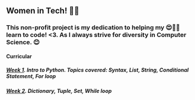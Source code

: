 ## Women in Tech! 👩‍💻 

### This non-profit project is my dedication to helping my 😍💁‍♀️ learn to code! <3. As I always strive for diversity in Computer Science. 😊

#### Curricular
##### [Week 1](https://github.com/tringuyen-2024/Data-Analytics-with-Python/tree/main/Data%20Analytics%20with%20Python/Week%201). Intro to Python. Topics covered: Syntax, List, String, Conditional Statement, For loop
##### [Week 2](https://github.com/tringuyen-2024/Data-Analytics-with-Python/tree/main/Data%20Analytics%20with%20Python/Week%202). Dictionary, Tuple, Set, While loop

